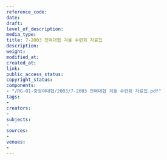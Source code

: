 ```yaml
---
reference_code: 
date: 
draft: 
level_of_description: 
media_type: 
title: 7-2003 전여대협 겨울 수련회 자료집
description: 
weight: 
modified_at: 
created_at: 
link: 
public_access_status: 
copyright_status: 
components:
- "/RG-01-중앙여대협/2003/7-2003 전여대협 겨울 수련회 자료집.pdf"
tags:
- 
creators:
- 
subjects:
- 
sources:
- 
venues:
- 
---
```

